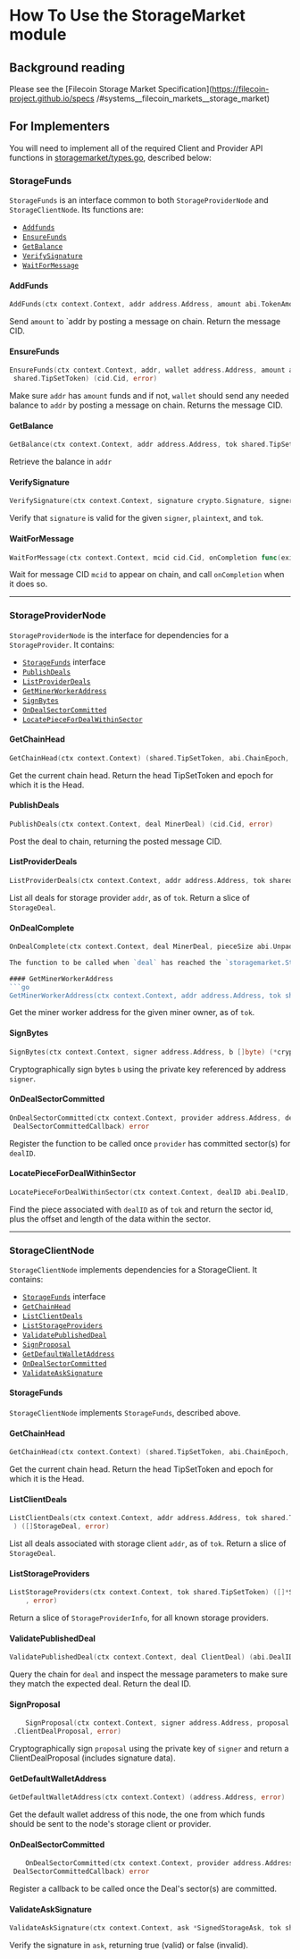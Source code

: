 # How To Use the StorageMarket module
## Background reading

Please see the [Filecoin Storage Market Specification](https://filecoin-project.github.io/specs
/#systems__filecoin_markets__storage_market)

## For Implementers
You will need to implement all of the required Client and Provider API functions in 
[storagemarket/types.go](./types.go), described below:

### StorageFunds
`StorageFunds` is an interface common to both `StorageProviderNode` and `StorageClientNode`. Its
 functions are:
* [`Addfunds`](#AddFunds)
* [`EnsureFunds`](#EnsureFunds)
* [`GetBalance`](#GetBalance)
* [`VerifySignature`](#VerifySignature)
* [`WaitForMessage`](#WaitForMessage)

#### AddFunds
```go
AddFunds(ctx context.Context, addr address.Address, amount abi.TokenAmount) (cid.Cid, error)
```

Send `amount` to `addr by posting a message on chain. Return the message CID.

#### EnsureFunds
```go
EnsureFunds(ctx context.Context, addr, wallet address.Address, amount abi.TokenAmount, tok
 shared.TipSetToken) (cid.Cid, error)
```
 
Make sure `addr` has `amount` funds and if not, `wallet` should send any needed balance to
  `addr` by posting a message on chain. Returns the message CID.

#### GetBalance
```go
GetBalance(ctx context.Context, addr address.Address, tok shared.TipSetToken) (Balance, error)
```
Retrieve the balance in `addr`

#### VerifySignature
```go
VerifySignature(ctx context.Context, signature crypto.Signature, signer address.Address, plaintext []byte, tok shared.TipSetToken) (bool, error)
```
Verify that `signature` is valid for the given `signer`, `plaintext`, and `tok`.

#### WaitForMessage
```go
WaitForMessage(ctx context.Context, mcid cid.Cid, onCompletion func(exitcode.ExitCode, []byte, error) error) error
```
Wait for message CID `mcid` to appear on chain, and call `onCompletion` when it does so.

---
### StorageProviderNode
`StorageProviderNode` is the interface for dependencies for a `StorageProvider`. It contains:

* [`StorageFunds`](#StorageFunds) interface
* [`PublishDeals`](#PublishDeals)
* [`ListProviderDeals`](#ListProviderDeals)
* [`GetMinerWorkerAddress`](#GetMinerWorkerAddress)
* [`SignBytes`](#SignBytes)
* [`OnDealSectorCommitted`](#OnDealSectorCommitted)
* [`LocatePieceForDealWithinSector`](#LocatePieceForDealWithinSector)

#### GetChainHead
```go
GetChainHead(ctx context.Context) (shared.TipSetToken, abi.ChainEpoch, error)
```
Get the current chain head.  Return the head TipSetToken and epoch for which it is the Head.

#### PublishDeals
```go
PublishDeals(ctx context.Context, deal MinerDeal) (cid.Cid, error)
```

Post the deal to chain, returning the posted message CID.

#### ListProviderDeals
```go
ListProviderDeals(ctx context.Context, addr address.Address, tok shared.TipSetToken) ([]StorageDeal, error)
```

List all deals for storage provider `addr`, as of `tok`. Return a slice of `StorageDeal`.

#### OnDealComplete
```go
OnDealComplete(ctx context.Context, deal MinerDeal, pieceSize abi.UnpaddedPieceSize, pieceReader io.Reader) error

The function to be called when `deal` has reached the `storagemarket.StorageDealCompleted` state. 

#### GetMinerWorkerAddress
```go
GetMinerWorkerAddress(ctx context.Context, addr address.Address, tok shared.TipSetToken) (address.Address, error)
```

Get the miner worker address for the given miner owner, as of `tok`.

#### SignBytes
```go
SignBytes(ctx context.Context, signer address.Address, b []byte) (*crypto.Signature, error)
```

Cryptographically sign bytes `b` using the private key referenced by address `signer`.

#### OnDealSectorCommitted
```go
OnDealSectorCommitted(ctx context.Context, provider address.Address, dealID abi.DealID, cb
 DealSectorCommittedCallback) error
```

Register the function to be called once `provider` has committed sector(s) for `dealID`.

#### LocatePieceForDealWithinSector
```go
LocatePieceForDealWithinSector(ctx context.Context, dealID abi.DealID, tok shared.TipSetToken) (sectorID uint64, offset uint64, length uint64, err error)
```

Find the piece associated with `dealID` as of `tok` and return the sector id, plus the offset and
 length of the data within the sector.
 
---
### StorageClientNode
`StorageClientNode` implements dependencies for a StorageClient. It contains:
* [`StorageFunds`](#StorageFunds) interface
* [`GetChainHead`](#GetChainHead)
* [`ListClientDeals`](#ListClientDeals)
* [`ListStorageProviders`](#ListStorageProviders)
* [`ValidatePublishedDeal`](#ValidatePublishedDeal)
* [`SignProposal`](#SignProposal)
* [`GetDefaultWalletAddress`](#GetDefaultWalletAddress)
* [`OnDealSectorCommitted`](#OnDealSectorCommitted)
* [`ValidateAskSignature`](#ValidateAskSignature)

#### StorageFunds
`StorageClientNode` implements `StorageFunds`, described above.

#### GetChainHead
```go
GetChainHead(ctx context.Context) (shared.TipSetToken, abi.ChainEpoch, error)
```

Get the current chain head.  Return the head TipSetToken and epoch for which it is the Head.

#### ListClientDeals
```go
ListClientDeals(ctx context.Context, addr address.Address, tok shared.TipSetToken
 ) ([]StorageDeal, error)
```

List all deals associated with storage client `addr`, as of `tok`. Return a slice of `StorageDeal`.

#### ListStorageProviders
```go
ListStorageProviders(ctx context.Context, tok shared.TipSetToken) ([]*StorageProviderInfo
    , error)
```

Return a slice of `StorageProviderInfo`, for all known storage providers.

#### ValidatePublishedDeal
```go
ValidatePublishedDeal(ctx context.Context, deal ClientDeal) (abi.DealID, error)
```
Query the chain for `deal` and inspect the message parameters to make sure they match the expected  deal. Return the deal ID.

#### SignProposal
```go
    SignProposal(ctx context.Context, signer address.Address, proposal market.DealProposal) (*market
 .ClientDealProposal, error)
```

Cryptographically sign `proposal` using the private key of `signer` and return a
 ClientDealProposal (includes signature data).

#### GetDefaultWalletAddress
```go
GetDefaultWalletAddress(ctx context.Context) (address.Address, error)
```

Get the default wallet address of this node, the one from which funds should be sent to the node's 
storage client or provider.

#### OnDealSectorCommitted
```go
    OnDealSectorCommitted(ctx context.Context, provider address.Address, dealID abi.DealID, cb
 DealSectorCommittedCallback) error
```

Register a callback to be called once the Deal's sector(s) are committed.

#### ValidateAskSignature
```go
ValidateAskSignature(ctx context.Context, ask *SignedStorageAsk, tok shared.TipSetToken) (bool, error)
```


Verify the signature in `ask`, returning true (valid) or false (invalid).
